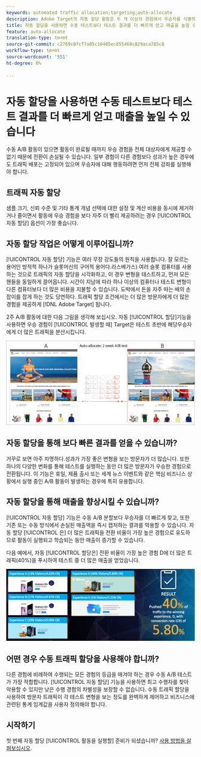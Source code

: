 ```yaml
---
keywords: automated traffic allocation;targeting;auto-allocate
description: Adobe Target의 자동 할당 활동은 두 개 이상의 경험에서 우승자를 식별하고, 테스트가 계속 실행되고 학습되는 동안 전환율을 높이기 위해 우승자에게 더 많은 트래픽을 자동으로 재할당합니다.
title: 자동 할당을 사용하면 수동 테스트보다 테스트 결과를 더 빠르게 얻고 매출을 높일 수 있습니다
feature: auto-allocate
translation-type: tm+mt
source-git-commit: c2769c0fcf7a05c10405ec855468c829aca785c0
workflow-type: tm+mt
source-wordcount: '551'
ht-degree: 0%

---
```



# 자동 할당을 사용하면 수동 테스트보다 테스트 결과를 더 빠르게 얻고 매출을 높일 수 있습니다

수동 A/B 활동이 있으면 활동이 완료될 때까지 우승 경험을 전체 대상자에게 제공할 수 없기 때문에 전환이 손실될 수 있습니다. 일부 경험이 다른 경험보다 성과가 높은 경우에도 트래픽 배포는 고정되어 있으며 우승자에 대해 행동하려면 먼저 전체 강좌를 실행해야 합니다.

## 트래픽 자동 할당

샘플 크기, 신뢰 수준 및 기타 통계 개념 선택에 대한 설정 및 계산 비용을 동시에 제거하거나 줄이면서 활동에 우승 경험을 보다 자주 더 빨리 제공하려는 경우 [!UICONTROL 자동 할당] 옵션이 가장 좋습니다.

## 자동 할당 작업은 어떻게 이루어집니까?

[!UICONTROL 자동 할당] 기능은 여러 무장 강도들의 원칙을 사용합니다. 잘 모르는 용어인 방적적 하나가 슬롯머신의 구어적 용어다.라스베가스) 여러 슬롯 컴퓨터를 사용하는 것으로 트래픽의 자동 할당을 시각화하고, 이 경우 변형을 테스트하고, 먼저 모든 핸들을 동일하게 끌어옵니다. 시간이 지남에 따라 하나 이상의 컴퓨터나 테스트 변형이 다른 컴퓨터보다 더 많은 비용을 지불할 수 있습니다. 도박에서 돈을 자주 따는 배의 손잡이를 잡게 하는 것도 당연하다. 트래픽 할당 조건에서는 더 많은 방문자에게 더 많은 경험을 제공하게 [!DNL Adobe Target] 됩니다.

2주 A/B 활동에 대한 다음 그림을 생각해 보십시오. 자동 [!UICONTROL 할당]기능을 사용하면 우승 경험이 [!UICONTROL 발생할 때] Target은 테스트 초반에 해당우승자에게 더 많은 트래픽을 분산시킵니다.

![일러스트레이션 자동 할당](/help/c-activities/automated-traffic-allocation/assets/Auto-Allocate-test.png)

## 자동 할당을 통해 보다 빠른 결과를 얻을 수 있습니까?

거꾸로 보면 아주 자명하다.성과가 가장 좋은 변형을 보는 방문자가 더 많습니다. 또한 하나의 다양한 변화를 통해 테스트를 실행하는 동안 더 많은 방문자가 우승한 경험으로 전환됩니다. 이 기능은 휴일, 제품 출시 또는 세계 뉴스 이벤트와 같은 핵심 비즈니스 상황에서 실행 중인 A/B 활동이 발생하는 경우에 특히 유용합니다.

## 자동 할당을 통해 매출을 향상시킬 수 있습니까?

[!UICONTROL 자동 할당] 기능은 수동 A/B 분할보다 우승자를 더 빠르게 찾고, 또한 기존 또는 수동 방식에서 손실된 매출액을 즉시 캡처하는 결과를 악용할 수 있습니다. 자동 할당 [!UICONTROL 은] 더 많은 트래픽을 전환 비율이 가장 높은 경험으로 유도하므로 활동이 실행되고 학습되는 동안 매출이 증가할 수 있습니다.

다음 예에서, 자동 [!UICONTROL 할당은] 전환 비율이 가장 높은 경험 D에 더 많은 트래픽(40%)을 푸시하여 테스트 중 더 많은 매출을 얻었습니다.

![매출 일러스트레이션 향상](/help/c-activities/automated-traffic-allocation/assets/five-experiences.png)

## 어떤 경우 수동 트래픽 할당을 사용해야 합니까?

다른 경험에 비례하여 수행되는 모든 경험의 등급을 매겨야 하는 경우 수동 A/B 테스트가 가장 적합합니다. [!UICONTROL 자동 할당] 기능을 사용하면 최고 수행자를 찾아 악용할 수 있지만 낮은 수행 경험의 차별성을 보장할 수 없습니다. 수동 트래픽 할당을 사용하여 방문자 트래픽이 각 테스트 변형을 보는 정도를 완벽하게 제어하고 비즈니스에 관련된 통계 임계값을 사용자 정의해야 합니다.

## 시작하기

첫 번째 자동 할당 [!UICONTROL 활동을 실행할] 준비가 되셨습니까? [사용 방법을 살펴보십시오](/help/c-activities/automated-traffic-allocation/automated-traffic-allocation.md).


